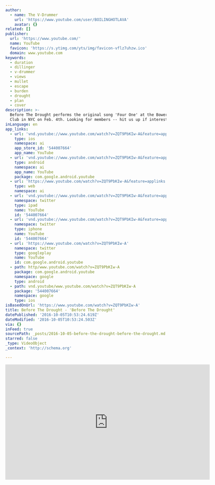 ```yaml
---
author:
  - name: The V-Drummer
    url: 'https://www.youtube.com/user/BOILINGHOTLAVA'
    avatar: {}
related: []
publisher:
  url: 'https://www.youtube.com/'
  name: YouTube
  favicon: 'https://s.ytimg.com/yts/img/favicon-vflz7uhzw.ico'
  domain: www.youtube.com
keywords:
  - duration
  - dillinger
  - v-drummer
  - views
  - mullet
  - escape
  - burden
  - drought
  - plan
  - cover
description: >-
  Before The Drought performs the original song 'Four One' at the Bowery Poetry
  Club in NYC on Feb. 4th. Looking for members -- hit us up if interested.
inLanguage: en
app_links:
  - url: 'vnd.youtube://www.youtube.com/watch?v=ZQT9PbKIw-A&feature=applinks'
    type: ios
    namespace: ai
    app_store_id: '544007664'
    app_name: YouTube
  - url: 'vnd.youtube://www.youtube.com/watch?v=ZQT9PbKIw-A&feature=applinks'
    type: android
    namespace: ai
    app_name: YouTube
    package: com.google.android.youtube
  - url: 'https://www.youtube.com/watch?v=ZQT9PbKIw-A&feature=applinks'
    type: web
    namespace: ai
  - url: 'vnd.youtube://www.youtube.com/watch?v=ZQT9PbKIw-A&feature=applinks'
    namespace: twitter
    type: ipad
    name: YouTube
    id: '544007664'
  - url: 'vnd.youtube://www.youtube.com/watch?v=ZQT9PbKIw-A&feature=applinks'
    namespace: twitter
    type: iphone
    name: YouTube
    id: '544007664'
  - url: 'https://www.youtube.com/watch?v=ZQT9PbKIw-A'
    namespace: twitter
    type: googleplay
    name: YouTube
    id: com.google.android.youtube
  - path: http/www.youtube.com/watch?v=ZQT9PbKIw-A
    package: com.google.android.youtube
    namespace: google
    type: android
  - path: vnd.youtube/www.youtube.com/watch?v=ZQT9PbKIw-A
    package: '544007664'
    namespace: google
    type: ios
isBasedOnUrl: 'https://www.youtube.com/watch?v=ZQT9PbKIw-A'
title: Before The Drought - 'Before The Drought'
datePublished: '2016-10-05T10:53:24.619Z'
dateModified: '2016-10-05T10:53:24.503Z'
via: {}
inFeed: true
sourcePath: _posts/2016-10-05-before-the-drought-before-the-drought.md
starred: false
_type: VideoObject
_context: 'http://schema.org'

---
```

<iframe src="https://cdn.embedly.com/widgets/media.html?src=https%3A%2F%2Fwww.youtube.com%2Fembed%2FZQT9PbKIw-A%3Ffeature%3Doembed&amp;url=http%3A%2F%2Fwww.youtube.com%2Fwatch%3Fv%3DZQT9PbKIw-A&amp;image=https%3A%2F%2Fi.ytimg.com%2Fvi%2FZQT9PbKIw-A%2Fhqdefault.jpg&amp;key=b7d04c9b404c499eba89ee7072e1c4f7&amp;type=text%2Fhtml&amp;schema=youtube" width="640" height="360" scrolling="no" frameborder="0" allowfullscreen="" style=""></iframe>